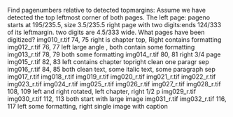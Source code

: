 
Find pagenumbers relative to detected topmargins:
Assume we have detected the top leftmost corner of both pages.
The left page: pageno starts at 195/235.5, size 3.5/235.5
right page with two digits:ends 124/333 of its leftmargin. two digits are 
4.5/333 wide.
What pages have been digitized?
img010_r.tif  74, 75 right is chapter top, Right contains formatting
img012_r.tif  76, 77 left large angle , both contain some formatting
img013_r.tif  78, 79  both some formatting
img014_r.tif  80, 81  right 3/4 page
img015_r.tif  82, 83  left contains chapter topright clean one paragr sep
img016_r.tif  84, 85 both clean text, some italic text, some paragraph sep
img017_r.tif
img018_r.tif
img019_r.tif
img020_r.tif
img021_r.tif
img022_r.tif
img023_r.tif
img024_r.tif
img025_r.tif
img026_r.tif
img027_r.tif
img028_r.tif  108, 109  left and right rotated, left chapter, right 1/2 p
img029_r.tif
img030_r.tif  112, 113 both start with large image
img031_r.tif
img032_r.tif  116, 117 left some formatting, right single image with caption